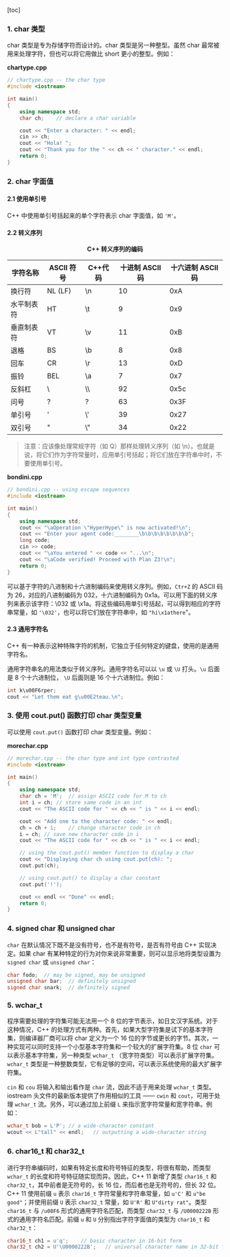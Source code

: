 [toc]

### 1. char 类型

char 类型是专为存储字符而设计的。char  类型是另一种整型。虽然 char 最常被用来处理字符，但也可以将它用做比 short 更小的整型。例如：

**chartype.cpp**

```cpp
// chartype.cpp -- the char type
#include <iostream>

int main()
{
	using namespace std;
	char ch;	// declare a char variable

	cout << "Enter a character: " << endl;
	cin >> ch;
	cout << "Hola! ";
	cout << "Thank you for the " << ch << " character." << endl;
	return 0;
}
```

### 2. char 字面值

#### 2.1 使用单引号

C++ 中使用单引号括起来的单个字符表示 char 字面值，如 `'M'`。

#### 2.2 转义序列

<center><b>C++ 转义序列的编码</b></center>

| 字符名称   | ASCII 符号 | C++代码 | 十进制 ASCII 码 | 十六进制 ASCII 码 |
| ---------- | ---------- | ------- | --------------- | ----------------- |
| 换行符     | NL (LF)    | \n      | 10              | 0xA               |
| 水平制表符 | HT         | \t      | 9               | 0x9               |
| 垂直制表符 | VT         | \v      | 11              | 0xB               |
| 退格       | BS         | \b      | 8               | 0x8               |
| 回车       | CR         | \r      | 13              | 0xD               |
| 振铃       | BEL        | \a      | 7               | 0x7               |
| 反斜杠     | \          | \\\\    | 92              | 0x5c              |
| 问号       | ?          | \?      | 63              | 0x3F              |
| 单引号     | '          | \\'     | 39              | 0x27              |
| 双引号     | "          | \\"     | 34              | 0x22              |

> 注意：应该像处理常规字符（如 Q）那样处理转义序列（如 \n）。也就是说，将它们作为字符常量时，应用单引号括起；将它们放在字符串中时，不要使用单引号。

**bondini.cpp**

```cpp
// bondini.cpp -- using escape sequences
#include <iostream>

int main()
{
	using namespace std;
	cout << "\aOperation \"HyperHype\" is now activated!\n";
	cout << "Enter your agent code:________\b\b\b\b\b\b\b\b";
	long code;
	cin >> code;
	cout << "\aYou entered " << code << "...\n";
	cout << "\aCode verified! Proceed with Plan Z3!\n";
	return 0;
}
```

可以基于字符的八进制和十六进制编码来使用转义序列。例如，`Ctr+Z` 的 ASCII 码为 26，对应的八进制编码为 032，十六进制编码为 0x1a。可以用下面的转义序列来表示该字符：\032 或 \x1a。将这些编码用单引号括起，可以得到相应的字符串常量，如 `'\032'`，也可以将它们放在字符串中，如 `"hi\x1athere`"。

#### 2.3 通用字符名

C++ 有一种表示这种特殊字符的机制，它独立于任何特定的键盘，使用的是通用字符名。

通用字符串名的用法类似于转义序列。通用字符名可以以 `\u` 或 `\U` 打头。`\u` 后面是 8 个十六进制位， `\U` 后面则是 16 个十六进制位。例如：

```cpp
int k\u00F6rper;
cout << "Let them eat g\u00E2teau.\n";
```

### 3. 使用 cout.put() 函数打印 char 类型变量

可以使用 `cout.put()` 函数打印 char 类型变量。例如：

**morechar.cpp**

```cpp
// morechar.cpp -- the char type and int type contrasted
#include <iostream>

int main()
{
	using namespace std;
	char ch = 'M';	// assign ASCII code for M to ch
	int i = ch;	// store same code in an int
	cout << "The ASCII code for " << ch << " is " << i << endl;

	cout << "Add one to the character code: " << endl;
	ch = ch + 1;	// change character code in ch
	i = ch;	// save new character code in i
	cout << "The ASCII code for " << ch << " is " << i << endl;

	// using the cout.put() member function to display a char
	cout << "Displaying char ch using cout.put(ch): ";
	cout.put(ch);

	// using cout.put() to display a char constant
	cout.put('!');

	cout << endl << "Done" << endl;
	return 0;
}
```

### 4. signed char 和 unsigned char

`char` 在默认情况下既不是没有符号，也不是有符号，是否有符号由 C++ 实现决定。如果 char 有某种特定的行为对你来说非常重要，则可以显示地将类型设置为 `signed char` 或 `unsigned char`：

```cpp
char fodo;	// may be signed, may be unsigned
unsigned char bar;	// definitely unsigned
signed char snark;	// definitely signed
```

### 5. wchar_t

程序需要处理的字符集可能无法用一个 8 位的字节表示，如日文汉字系统。对于这种情况，C++ 的处理方式有两种。首先，如果大型字符集是试下的基本字符集，则编译器厂商可以将 char 定义为一个 16 位的字节或更长的字节。其次，一种实现可以同时支持一个小型基本字符集和一个较大的扩展字符集。8 位 `char` 可以表示基本字符集，另一种类型 `wchar_t` （宽字符类型）可以表示扩展字符集。`wchar_t` 类型是一种整数类型，它有足够的空间，可以表示系统使用的最大扩展字符集。

`cin` 和 `cou` 将输入和输出看作是 `char` 流，因此不适于用来处理 `wchar_t` 类型。iostream 头文件的最新版本提供了作用相似的工具 —— `cwin` 和 `cout`，可用于处理 `wchar_t` 流。另外，可以通过加上前缀 `L` 来指示宽字符常量和宽字符串。例如：

```cpp
wchar_t bob = L'P';	// a wide-character constant
wcout << L"tall" << endl;	// outputting a wide-character string
```

### 6. char16_t 和 char32_t

进行字符串编码时，如果有特定长度和符号特征的类型，将很有帮助，而类型 `wchar_t` 的长度和符号特征随实现而异。因此，C++ 11 新增了类型 `char16_t` 和 `char32_t`，其中前者是无符号的，长 16 位，而后者也是无符号的，但长 32 位。C++ 11 使用前缀 `u` 表示 `char16_t` 字符常量和字符串常量，如 `u'C'` 和 `u"be    good"`；并使用前缀 `U` 表示 `char32_t` 常量，如 `U'R'` 和 `U"dirty rat"`。类型 `char16_t` 与 `/u00F6` 形式的通用字符名匹配，而类型 `char32_t` 与 `/U0000222B` 形式的通用字符名匹配。前缀 `u` 和 `U` 分别指出字符字面值的类型为 `char16_t` 和 `char32_t`：

```cpp
char16_t ch1 = u'q';	// basic character in 16-bit form
char32_t ch2 = U'\U0000222B';	// universal character name in 32-bit form
```

